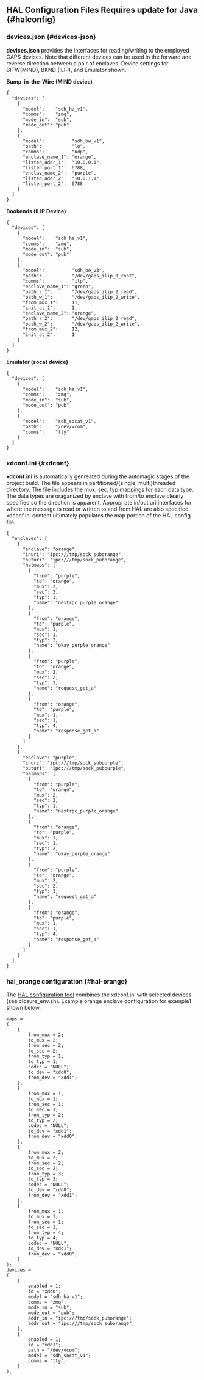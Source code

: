 ## HAL Configuration Files **Requires update for Java** {#halconfig}

### devices.json {#devices-json}
**devices.json** provides the interfaces for reading/writing to the employed GAPS devices. Note that different devices can be used in the forward and reverse direction between a pair of enclaves. Device settings for BITW(MIND), BKND (ILIP), and Emulator shown.

**Bump-in-the-Wire (MIND device)**
```
{
  "devices": [
    {
      "model":    "sdh_ha_v1",
      "comms":    "zmq",
      "mode_in":  "sub",
      "mode_out": "pub"
    },
    {
      "model":          "sdh_bw_v1",
      "path":           "lo",
      "comms":          "udp",
      "enclave_name_1": "orange",
      "listen_addr_1":  "10.0.0.1",
      "listen_port_1":  6788,
      "enclav_name_2":  "purple",
      "listen_addr_2":  "10.0.1.1",
      "listen_port_2":  6788
    }
  ]
}
```

**Bookends (ILIP Device)**
```
{
  "devices": [
    {
      "model":    "sdh_ha_v1",
      "comms":    "zmq",
      "mode_in":  "sub",
      "mode_out": "pub"
    },
    {
      "model":          "sdh_be_v3",
      "path":           "/dev/gaps_ilip_0_root",
      "comms":          "ilp",
      "enclave_name_1": "green",
      "path_r_1":       "/dev/gaps_ilip_2_read",
      "path_w_1":       "/dev/gaps_ilip_2_write",
      "from_mux_1":     11,
      "init_at_1":      1,
      "enclave_name_2": "orange",
      "path_r_2":       "/dev/gaps_ilip_2_read",
      "path_w_2":       "/dev/gaps_ilip_2_write",
      "from_mux_2":     12,
      "init_at_2":      1
    }
  ]
}
```

**Emulator (socat device)**
```
{
  "devices": [
    {
      "model":    "sdh_ha_v1",
      "comms":    "zmq",
      "mode_in":  "sub",
      "mode_out": "pub"
    },
    {
      "model":    "sdh_socat_v1",
      "path":     "/dev/vcom",
      "comms":    "tty"
    }
  ]
}
```

### xdconf.ini {#xdconf}
**xdconf.ini** is automatically genreated during the automagic stages of the project build. The file appears in partitioned/{single, multi}threaded directory. The file includes the [mux, sec, typ](#haltag) mappings for each data type. The data types are oraganized by enclave with from/to enclave clearly specified so the direction is apparent. Appropriate in/out uri interfaces for where the message is read or written  to and from HAL are also specified. xdconf.ini content ultimately populates the map portion of the HAL config file. 
```
{
  "enclaves": [
    {
      "enclave": "orange",
      "inuri": "ipc:///tmp/sock_suborange",
      "outuri": "ipc:///tmp/sock_puborange",
      "halmaps": [
        {
          "from": "purple",
          "to": "orange",
          "mux": 2,
          "sec": 2,
          "typ": 1,
          "name": "nextrpc_purple_orange"
        },
        {
          "from": "orange",
          "to": "purple",
          "mux": 1,
          "sec": 1,
          "typ": 2,
          "name": "okay_purple_orange"
        },
        {
          "from": "purple",
          "to": "orange",
          "mux": 2,
          "sec": 2,
          "typ": 3,
          "name": "request_get_a"
        },
        {
          "from": "orange",
          "to": "purple",
          "mux": 1,
          "sec": 1,
          "typ": 4,
          "name": "response_get_a"
        }
      ]
    },
    {
      "enclave": "purple",
      "inuri": "ipc:///tmp/sock_subpurple",
      "outuri": "ipc:///tmp/sock_pubpurple",
      "halmaps": [
        {
          "from": "purple",
          "to": "orange",
          "mux": 2,
          "sec": 2,
          "typ": 1,
          "name": "nextrpc_purple_orange"
        },
        {
          "from": "orange",
          "to": "purple",
          "mux": 1,
          "sec": 1,
          "typ": 2,
          "name": "okay_purple_orange"
        },
        {
          "from": "purple",
          "to": "orange",
          "mux": 2,
          "sec": 2,
          "typ": 3,
          "name": "request_get_a"
        },
        {
          "from": "orange",
          "to": "purple",
          "mux": 1,
          "sec": 1,
          "typ": 4,
          "name": "response_get_a"
        }
      ]
    }
  ]
}
```

### hal_orange configuration {#hal-orange}
The [HAL configuration tool](#halconf) combines the xdconf.ini with selected devices (see closure_env.sh). Example orange enclave configuration for example1 shown below.

```
maps =
(
    {
        from_mux = 2;
        to_mux = 2;
        from_sec = 2;
        to_sec = 2;
        from_typ = 1;
        to_typ = 1;
        codec = "NULL";
        to_dev = "xdd0";
        from_dev = "xdd1";
    },
    {
        from_mux = 1;
        to_mux = 1;
        from_sec = 1;
        to_sec = 1;
        from_typ = 2;
        to_typ = 2;
        codec = "NULL";
        to_dev = "xdd1";
        from_dev = "xdd0";
    },
    {
        from_mux = 2;
        to_mux = 2;
        from_sec = 2;
        to_sec = 2;
        from_typ = 3;
        to_typ = 3;
        codec = "NULL";
        to_dev = "xdd0";
        from_dev = "xdd1";
    },
    {
        from_mux = 1;
        to_mux = 1;
        from_sec = 1;
        to_sec = 1;
        from_typ = 4;
        to_typ = 4;
        codec = "NULL";
        to_dev = "xdd1";
        from_dev = "xdd0";
    }
);
devices =
(
    {
        enabled = 1;
        id = "xdd0";
        model = "sdh_ha_v1";
        comms = "zmq";
        mode_in = "sub";
        mode_out = "pub";
        addr_in = "ipc:///tmp/sock_puborange";
        addr_out = "ipc:///tmp/sock_suborange";
    },
    {
        enabled = 1;
        id = "xdd1";
        path = "/dev/vcom";
        model = "sdh_socat_v1";
        comms = "tty";
    }
);
```

